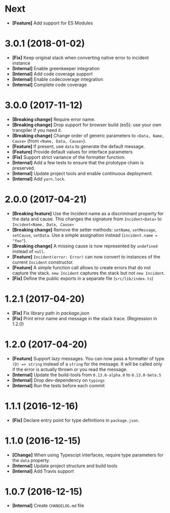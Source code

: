 # Next

- **[Feature]** Add support for ES Modules

# 3.0.1 (2018-01-02)

- **[Fix]** Keep original stack when converting native error to incident instance
- **[Internal]** Enable greenkeeper integration
- **[Internal]** Add code coverage support
- **[Internal]** Enable codecoverage integration
- **[Internal]** Complete code coverage

# 3.0.0 (2017-11-12)

- **[Breaking change]** Require error name.
- **[Breaking change]** Drop support for browser build (es5): use your own transpiler if you need it.
- **[Breaking change]** Change order of generic parameters to `<Data, Name, Cause>` (from `<Name, Data, Cause>`).
- **[Feature]** If present, use `data` to generate the default message.
- **[Feature]** Provide default values for interface parameters
- **[Fix]** Support strict variance of the formatter function.
- **[Internal]** Add a few tests to ensure that the prototype chain is preserved.
- **[Internal]** Update project tools and enable continuous deployment.
- **[Internal]** Add `yarn.lock`.

# 2.0.0 (2017-04-21)

- **[Breaking feature]** Use the Incident name as a discriminant property for the data and cause.
  This changes the signature from `Incident<Data>` to `Incident<Name, Data, Cause>`
- **[Breaking change]** Remove the setter methods: `setName`, `setMessage`, `setCause`, `setData`.
  Use a simple assignation instead (`incident.name = "foo"`).
- **[Breaking change]** A missing cause is now represented by `undefined` instead of `null`.
- **[Feature]** `Incident(error: Error)` can now convert to instances of the current
  `Incident` constructor.
- **[Feature]** A simple function call allows to create errors that do not capture the stack. `new Incident` captures the
  stack but not `new Incident`.
- **[Fix]** Define the public exports in a separate file (`src/lib/index.ts`)

# 1.2.1 (2017-04-20)

- **[Fix]** Fix library path in _package.json_
- **[Fix]** Print error name and message in the stack trace. (Regression in 1.2.0)

# 1.2.0 (2017-04-20)

- **[Feature]** Support lazy messages. You can now pass a formatter of type `(D) => string`
  instead of a `string` for the message. It will be called only if the error
  is actually thrown or you read the message.
- **[Internal]** Update the build-tools from `0.13.0-alpha.0` to `0.13.0-beta.5`
- **[Internal]** Drop dev-dependency on `typings`
- **[Internal]** Run the tests before each commit

# 1.1.1 (2016-12-16)

- **[Fix]** Declare entry point for type definitions in `package.json`.

# 1.1.0 (2016-12-15)

- **[Change]** When using Typescipt interfaces, require type parameters for the `data` property.
- **[Internal]** Update project structure and build tools
- **[Internal]** Add Travis support

# 1.0.7 (2016-12-15)

- **[Internal]** Create `CHANGELOG.md` file
